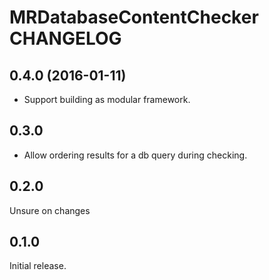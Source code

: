 # MRDatabaseContentChecker CHANGELOG

## 0.4.0 (2016-01-11)

- Support building as modular framework.

## 0.3.0

- Allow ordering results for a db query during checking.

## 0.2.0

Unsure on changes

## 0.1.0

Initial release.

